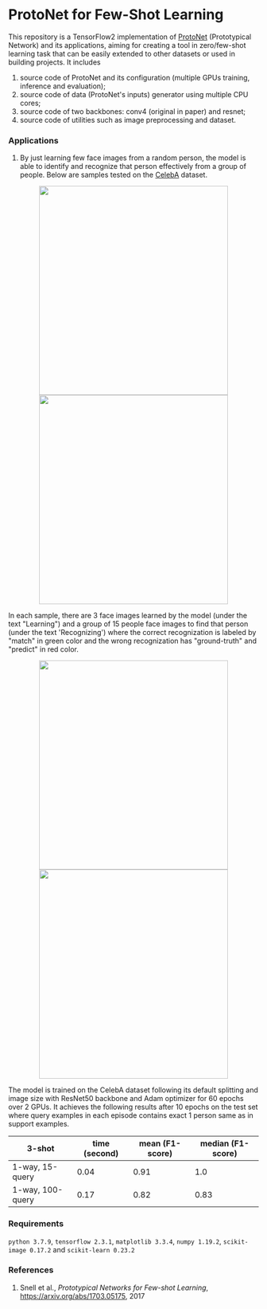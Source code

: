 # ProtoNet for Few-Shot Learning

This repository is a TensorFlow2 implementation of [ProtoNet](https://arxiv.org/abs/1703.05175) (Prototypical Network) and its applications, aiming for creating a tool in zero/few-shot learning task that can be easily extended to other datasets or used in building projects. It includes

1. source code of ProtoNet and its configuration (multiple GPUs training, inference and evaluation);
2. source code of data (ProtoNet's inputs) generator using multiple CPU cores; 
3. source code of two backbones: conv4 (original in paper) and resnet;
4. source code of utilities such as image preprocessing and dataset.


### Applications

1. By just learning few face images from a random person, the model is able to identify and recognize that person effectively from a group of people. Below are samples tested on the [CelebA](https://mmlab.ie.cuhk.edu.hk/projects/CelebA.html) dataset.
<p align="center">
  <img src="https://raw.githubusercontent.com/DrMMZ/drmmz.github.io/master/images/celeba/7.JPG" width='380' height='420'/>
  <img src="https://raw.githubusercontent.com/DrMMZ/drmmz.github.io/master/images/celeba/12.JPG" width='380' height='420'/>
</p> 
In each sample, there are 3 face images learned by the model (under the text "Learning") and a group of 15 people face images to find that person (under the text 'Recognizing') where the correct recognization is labeled by "match" in green color and the wrong recognization has "ground-truth" and "predict" in red color.
<p align="center">
  <img src="https://raw.githubusercontent.com/DrMMZ/drmmz.github.io/master/images/celeba/2.JPG" width='380' height='420'/>
  <img src="https://raw.githubusercontent.com/DrMMZ/drmmz.github.io/master/images/celeba/celeba_movie.gif" width='380' height='420'/>
</p> 
The model is trained on the CelebA dataset following its default splitting and image size with ResNet50 backbone and Adam optimizer for 60 epochs over 2 GPUs. It achieves the following results after 10 epochs on the test set where query examples in each episode contains exact 1 person same as in support examples.

|3-shot|time (second)|mean (F1-score)|median (F1-score)|
|---|---|---|---|
|1-way, 15-query|0.04|0.91|1.0|
|1-way, 100-query|0.17|0.82|0.83|


### Requirements
`python 3.7.9`, `tensorflow 2.3.1`, `matplotlib 3.3.4`, `numpy 1.19.2`, `scikit-image 0.17.2` and `scikit-learn 0.23.2`


### References
1. Snell et al., *Prototypical Networks for Few-shot Learning*, https://arxiv.org/abs/1703.05175, 2017

